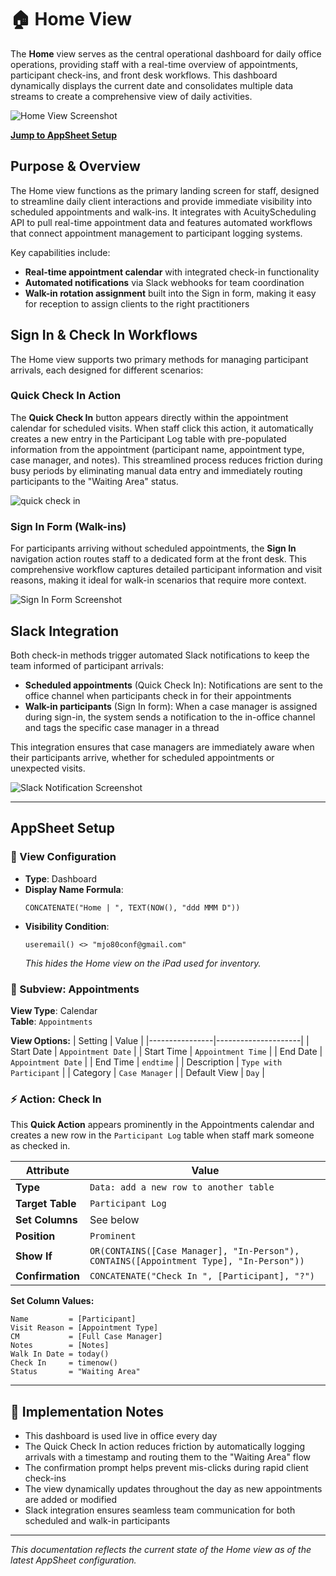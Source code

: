 # 🏠 Home View

The **Home** view serves as the central operational dashboard for daily office operations, providing staff with a real-time overview of appointments, participant check-ins, and front desk workflows. This dashboard dynamically displays the current date and consolidates multiple data streams to create a comprehensive view of daily activities.

![Home View Screenshot](../images/dashboard.png)

**[Jump to AppSheet Setup](#appsheet-setup)**

## Purpose & Overview

The Home view functions as the primary landing screen for staff, designed to streamline daily client interactions and provide immediate visibility into scheduled appointments and walk-ins. It integrates with AcuityScheduling API to pull real-time appointment data and features automated workflows that connect appointment management to participant logging systems.

Key capabilities include:
- **Real-time appointment calendar** with integrated check-in functionality
- **Automated notifications** via Slack webhooks for team coordination
- **Walk-in rotation assignment** built into the Sign in form, making it easy for reception to assign clients to the right practitioners 

## Sign In & Check In Workflows

The Home view supports two primary methods for managing participant arrivals, each designed for different scenarios:

### Quick Check In Action
The **Quick Check In** button appears directly within the appointment calendar for scheduled visits. When staff click this action, it automatically creates a new entry in the Participant Log table with pre-populated information from the appointment (participant name, appointment type, case manager, and notes). This streamlined process reduces friction during busy periods by eliminating manual data entry and immediately routing participants to the "Waiting Area" status.

![quick check in](../images/quick-checkin.png)

### Sign In Form (Walk-ins)
For participants arriving without scheduled appointments, the **Sign In** navigation action routes staff to a dedicated form at the front desk. This comprehensive workflow captures detailed participant information and visit reasons, making it ideal for walk-in scenarios that require more context.

![Sign In Form Screenshot](../images/sign-in.png)

## Slack Integration

Both check-in methods trigger automated Slack notifications to keep the team informed of participant arrivals:

- **Scheduled appointments** (Quick Check In): Notifications are sent to the office channel when participants check in for their appointments
- **Walk-in participants** (Sign In form): When a case manager is assigned during sign-in, the system sends a notification to the in-office channel and tags the specific case manager in a thread

This integration ensures that case managers are immediately aware when their participants arrive, whether for scheduled appointments or unexpected visits.

![Slack Notification Screenshot](../images/slack-walkin-cm.png)

---

## AppSheet Setup

### 🧱 View Configuration
- **Type**: Dashboard
- **Display Name Formula**:  
  ```appsheetscript
  CONCATENATE("Home | ", TEXT(NOW(), "ddd MMM D"))
  ```
- **Visibility Condition**:
  ```appsheetscript
  useremail() <> "mjo80conf@gmail.com"
  ```
  *This hides the Home view on the iPad used for inventory.*

### 🧩 Subview: Appointments
**View Type**: Calendar  
**Table**: `Appointments`

**View Options:**
| Setting        | Value               |
|----------------|---------------------|
| Start Date     | `Appointment Date`  |
| Start Time     | `Appointment Time`  |
| End Date       | `Appointment Date`  |
| End Time       | `endtime`           |
| Description    | `Type with Participant` |
| Category       | `Case Manager`      |
| Default View   | `Day`               |

### ⚡ Action: Check In
This **Quick Action** appears prominently in the Appointments calendar and creates a new row in the `Participant Log` table when staff mark someone as checked in.

| Attribute         | Value |
|------------------|-------|
| **Type**          | `Data: add a new row to another table` |
| **Target Table**  | `Participant Log` |
| **Set Columns**   | See below |
| **Position**      | `Prominent` |
| **Show If**       | `OR(CONTAINS([Case Manager], "In-Person"), CONTAINS([Appointment Type], "In-Person"))` |
| **Confirmation**  | `CONCATENATE("Check In ", [Participant], "?")` |

**Set Column Values:**
```text
Name         = [Participant]
Visit Reason = [Appointment Type]
CM           = [Full Case Manager]
Notes        = [Notes]
Walk In Date = today()
Check In     = timenow()
Status       = "Waiting Area"
```


---

## 📎 Implementation Notes
- This dashboard is used live in office every day
- The Quick Check In action reduces friction by automatically logging arrivals with a timestamp and routing them to the "Waiting Area" flow
- The confirmation prompt helps prevent mis-clicks during rapid client check-ins
- The view dynamically updates throughout the day as new appointments are added or modified
- Slack integration ensures seamless team communication for both scheduled and walk-in participants

---
*This documentation reflects the current state of the Home view as of the latest AppSheet configuration.*